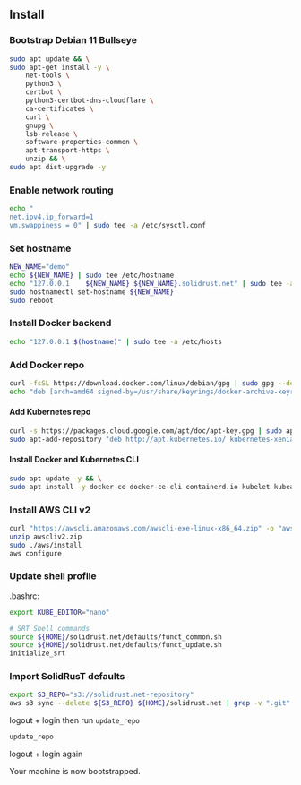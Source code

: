 ## Install
### Bootstrap Debian 11 Bullseye

```bash
sudo apt update && \
sudo apt-get install -y \
    net-tools \
    python3 \
    certbot \
    python3-certbot-dns-cloudflare \
    ca-certificates \
    curl \
    gnupg \
    lsb-release \
    software-properties-common \
    apt-transport-https \
    unzip && \
sudo apt dist-upgrade -y
```

### Enable network routing

```bash
echo "
net.ipv4.ip_forward=1
vm.swappiness = 0" | sudo tee -a /etc/sysctl.conf
```

### Set hostname
```bash
NEW_NAME="demo"
echo ${NEW_NAME} | sudo tee /etc/hostname
echo "127.0.0.1    ${NEW_NAME} ${NEW_NAME}.solidrust.net" | sudo tee -a /etc/hosts /etc/cloud/templates/hosts.debian.tmpl
sudo hostnamectl set-hostname ${NEW_NAME}
sudo reboot
```
### Install Docker backend

```bash
echo "127.0.0.1 $(hostname)" | sudo tee -a /etc/hosts
```

### Add Docker repo
```bash
curl -fsSL https://download.docker.com/linux/debian/gpg | sudo gpg --dearmor -o /usr/share/keyrings/docker-archive-keyring.gpg
echo "deb [arch=amd64 signed-by=/usr/share/keyrings/docker-archive-keyring.gpg] https://download.docker.com/linux/debian $(lsb_release -cs) stable" | sudo tee /etc/apt/sources.list.d/docker.list
```

#### Add Kubernetes repo
```bash
curl -s https://packages.cloud.google.com/apt/doc/apt-key.gpg | sudo apt-key add
sudo apt-add-repository "deb http://apt.kubernetes.io/ kubernetes-xenial main"
```

#### Install Docker and Kubernetes CLI
```bash
sudo apt update -y && \
sudo apt install -y docker-ce docker-ce-cli containerd.io kubelet kubeadm kubectl
```

### Install AWS CLI v2

```bash
curl "https://awscli.amazonaws.com/awscli-exe-linux-x86_64.zip" -o "awscliv2.zip"
unzip awscliv2.zip
sudo ./aws/install
aws configure
```

### Update shell profile

.bashrc:
```bash
export KUBE_EDITOR="nano"

# SRT Shell commands
source ${HOME}/solidrust.net/defaults/funct_common.sh
source ${HOME}/solidrust.net/defaults/funct_update.sh
initialize_srt
```

### Import SolidRusT defaults

```bash
export S3_REPO="s3://solidrust.net-repository"
aws s3 sync --delete ${S3_REPO} ${HOME}/solidrust.net | grep -v ".git" 
```

logout + login then run `update_repo`

```bash
update_repo
```

logout + login again

Your machine is now bootstrapped.
